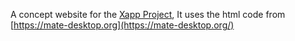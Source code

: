 A concept website for the [Xapp Project](https://github.com/xapp-project), It uses the html code from [https://mate-desktop.org](https://mate-desktop.org/)
